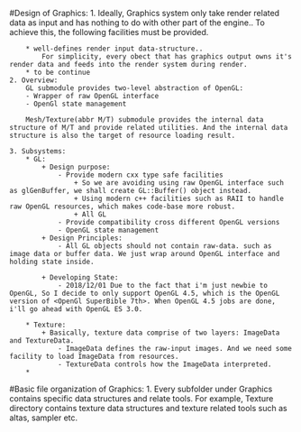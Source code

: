 #Design of Graphics:
    1. Ideally, Graphics system only take render related data as input and has nothing to do with other part of the engine..
    To achieve this, the following facilities must be provided.

        * well-defines render input data-structure..
            For simplicity, every obect that has graphics output owns it's render data and feeds into the render system during render.
        * to be continue
    2. Overview:
        GL submodule provides two-level abstraction of OpenGL:
        - Wrapper of raw OpenGL interface
        - OpenGl state management

        Mesh/Texture(abbr M/T) submodule provides the internal data structure of M/T and provide related utilities. And the internal data structure is also the target of resource loading result.

    3. Subsystems:
        * GL:
            + Design purpose:
                - Provide modern cxx type safe facilities
                    + So we are avoiding using raw OpenGL interface such as glGenBuffer, we shall create GL::Buffer() object instead.
                    + Using modern c++ facilities such as RAII to handle raw OpenGL resources, which makes code-base more robust.
                    + All GL
                - Provide compatibility cross different OpenGL versions
                - OpenGL state management
            + Design Principles:
                - All GL objects should not contain raw-data. such as image data or buffer data. We just wrap around OpenGL interface and holding state inside.

            + Developing State:
                - 2018/12/01 Due to the fact that i'm just newbie to OpenGL, So I decide to only support OpenGL 4.5, which is the OpenGL version of <OpenGl SuperBible 7th>. When OpenGL 4.5 jobs are done, i'll go ahead with OpenGL ES 3.0.

        * Texture:
            + Basically, texture data comprise of two layers: ImageData and TextureData.
                - ImageData defines the raw-input images. And we need some facility to load ImageData from resources.
                - TextureData controls how the ImageData interpreted.
        *

#Basic file organization of Graphics:
    1. Every subfolder under Graphics contains specific data structures and relate tools.
        For example, Texture directory contains texture data structures and texture related tools such as altas, sampler etc.
